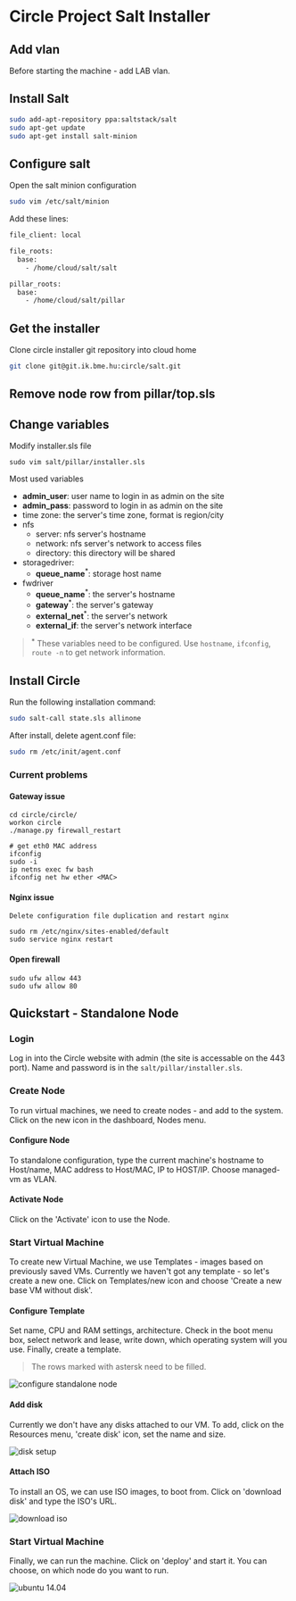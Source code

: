 
# Circle Project Salt Installer

## Add vlan

Before starting the machine - add LAB vlan.

## Install Salt

```bash
sudo add-apt-repository ppa:saltstack/salt
sudo apt-get update
sudo apt-get install salt-minion
```

## Configure salt
Open the salt minion configuration

```bash
sudo vim /etc/salt/minion
```

Add these lines:

```bash
file_client: local

file_roots:
  base:
    - /home/cloud/salt/salt

pillar_roots:
  base:
    - /home/cloud/salt/pillar
```
## Get the installer
Clone circle installer git repository into cloud home

```bash
git clone git@git.ik.bme.hu:circle/salt.git
```

## Remove node row from pillar/top.sls

## Change variables
Modify installer.sls file

```
sudo vim salt/pillar/installer.sls
```

Most used variables

* **admin_user**: user name to login in as admin on the site
* **admin_pass**: password to login in as admin on the site
* time zone: the server's time zone, format is region/city
* nfs
	* server: nfs server's hostname
	* network: nfs server's network to access files
	* directory: this directory will be shared
* storagedriver:
	* **queue_name**<sup>*</sup>: storage host name
* fwdriver
	* **queue_name**<sup>*</sup>: the server's hostname
	* **gateway**<sup>*</sup>: the server's gateway
	* **external_net**<sup>*</sup>: the server's network
	* **external_if**: the server's network interface

> <sup>**`*`**</sup> These variables need to be configured. Use `hostname`, `ifconfig`, `route -n` to get network information.

## Install Circle
Run the following installation command:

```bash
sudo salt-call state.sls allinone
```

After install, delete agent.conf file:

```bash
sudo rm /etc/init/agent.conf
```

### Current problems 

#### Gateway issue
```
cd circle/circle/
workon circle
./manage.py firewall_restart

# get eth0 MAC address
ifconfig
sudo -i
ip netns exec fw bash
ifconfig net hw ether <MAC>
```

#### Nginx issue
	Delete configuration file duplication and restart nginx
```
sudo rm /etc/nginx/sites-enabled/default
sudo service nginx restart
```

#### Open firewall
```
sudo ufw allow 443
sudo ufw allow 80
```

## Quickstart - Standalone Node

### Login
Log in into the Circle website with admin (the site is accessable on the 443 port). Name and password is in the `salt/pillar/installer.sls`.

### Create Node
To run virtual machines, we need to create nodes - and add to the system. Click on the new icon in the dashboard, Nodes menu.

#### Configure Node

To standalone configuration, type the current machine's hostname to Host/name, MAC address to Host/MAC, IP to HOST/IP. Choose managed-vm as VLAN.

#### Activate Node

Click on the 'Activate' icon to use the Node.

### Start Virtual Machine

To create new Virtual Machine, we use Templates - images based on previously saved VMs. Currently we haven't got any template - so let's create a new one. Click on Templates/new icon and choose 'Create a new base VM without disk'.

#### Configure Template

Set name, CPU and RAM settings, architecture. Check in the boot menu box, select network and lease, write down, which operating system will you use. Finally, create a template.
> The rows marked with astersk need to be filled.

![configure standalone node](docs/images/configure_node.jpg)

#### Add disk

Currently we don't have any disks attached to our VM. To add, click on the Resources menu, 'create disk' icon, set the name and size.

![disk setup](docs/images/disk.jpg)

#### Attach ISO

To install an OS, we can use ISO images, to boot from. Click on 'download disk' and type the ISO's URL.

![download iso](docs/images/iso.jpg)

### Start Virtual Machine
Finally, we can run the machine. Click on 'deploy' and start it. You can choose, on which node do you want to run.

![ubuntu 14.04](docs/images/ubuntu.png)
